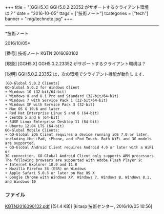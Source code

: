 ﻿+++
title = "[GGH5.X] GGH5.0.2.23352 がサポートするクライアント環境は？"
date = "2016-10-05"
ttags = ["技術ノート"]
tcategories = ["tech"]
banner = "img/technote.jpg"
+++

-----------------------------------------------------------------------------------------------------------------------------

*技術ノート

2016/10/05*


[番号]
技術ノート KGTN 2016090102

[現象]
[GGH5.X] GGH5.0.2.23352 がサポートするクライアント環境は？

[説明]
GGH5.0.2.23352 は，次の環境でクライアント機能が動作します．

    [GO-Global 5.0.2 Clients]
    GO-Global 5.0.2 for Windows Client
    + Windows 10 (32-bit/64-bit)
    + Windows 8 and 8.1 Pro and Standard (32-bit/64-bit)
    + Windows 7 with Service Pack 1 (32-bit/64-bit)
    + Windows XP with Service Pack 3 (32-bit)
    + Mac OS X 10.6 and later
    + Red Hat Enterprise Linux 5 and 6 (64-bit)
    + CentOS 5 and 6 (64-bit)
    + SUSE Linux Enterprise Desktop 11 (64-bit)
    + Ubuntu 12.04 LTS (64-bit)
    GO-Global Mobile Clients:
    + GO-Global iOS Client requires a device running iOS 7.0 or later,
    including the iPad, iPhone, and iPod Touch. Both WiFi and 3G models
    are supported.
    + GO-Global Android Client requires Android 4.0 or later with a WiFi or
    3G connection. GO-Global Android Client only supports ARM processors
    The following browsers are supported with Adobe Flash Player 9:
    + Internet Explorer 10.0 and 11.0
    + Mozilla Firefox 38 (ESR) on Windows
    + Apple Safari 5.0.6 or later on Mac OS X
    + Google Chrome with Windows XP, Windows 7, Windows 8, Windows 8.1,
    and Windows 10


### ファイル

 
 


[KGTN2016090102.pdf](http://techreport.kitasp.net/attachments/download/3041/KGTN2016090102.pdf)
 [(51.4 KB)] [kitasp 技術センター, 2016/10/05
10:56]


 


 

